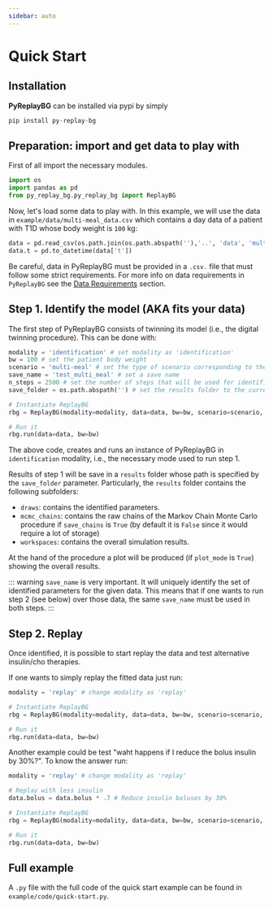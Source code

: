 ```yaml
---
sidebar: auto
---
```

# Quick Start

## Installation

**PyReplayBG** can be installed via pypi by simply 

```python
pip install py-replay-bg
```

## Preparation: import and get data to play with 

First of all import the necessary modules. 

```python
import os
import pandas as pd
from py_replay_bg.py_replay_bg import ReplayBG
```

Now, let's load some data to play with. In this example, we will use the data in `example/data/multi-meal_data.csv` 
which contains a day data of a patient with T1D whose body weight is `100` kg:

```python
data = pd.read_csv(os.path.join(os.path.abspath(''),'..', 'data', 'multi-meal_example.csv'))
data.t = pd.to_datetime(data['t'])
```

Be careful, data in PyReplayBG must be provided in a `.csv.` file that must follow some strict requirements. For more info
on data requirements in `PyReplayBG` see the [Data Requirements](../data_requirements/README.md) 
section.

## Step 1. Identify the model (AKA fits your data)

The first step of PyReplayBG consists of twinning its model (i.e., the digital twinning procedure). This can be done
with:

```python
modality = 'identification' # set modality as 'identification'
bw = 100 # set the patient body weight
scenario = 'multi-meal' # set the type of scenario corresponding to the data at hand (can be single-meal or multi-meal)
save_name = 'test_multi_meal' # set a save name
n_steps = 2500 # set the number of steps that will be used for identification (for multi-meal it should be at least 100k)
save_folder = os.path.abspath('') # set the results folder to the current folder

# Instantiate ReplayBG
rbg = ReplayBG(modality=modality, data=data, bw=bw, scenario=scenario, save_name=save_name, save_folder=save_folder, n_steps=n_steps)

# Run it
rbg.run(data=data, bw=bw)
```

The above code, creates and runs an instance of PyReplayBG in `identification` modality, i.e., the necessary mode used 
to run step 1. 

Results of step 1 will be save in a `results` folder whose path is specified by the `save_folder` parameter.
Particularly, the `results` folder contains the following subfolders:
* `draws`: contains the identified parameters.
* `mcmc_chains`: contains the raw chains of the Markov Chain Monte Carlo procedure if `save_chains` is `True` (by 
default it is `False` since it would require a lot of storage)
* `workspaces`: contains the overall simulation results.

At the hand of the procedure a plot will be produced (if `plot_mode` is `True`) showing the overall results. 

::: warning
`save_name` is very important. It will uniquely identify the set of identified parameters for the given data. This means
that if one wants to run step 2 (see below) over those data, the same `save_name` must be used in both steps.
:::

## Step 2. Replay

Once identified, it is possible to start replay the data and test alternative insulin/cho therapies. 

If one wants to simply replay the fitted data just run:

```python
modality = 'replay' # change modality as 'replay'

# Instantiate ReplayBG
rbg = ReplayBG(modality=modality, data=data, bw=bw, scenario=scenario, save_name=save_name, save_folder=save_folder)

# Run it
rbg.run(data=data, bw=bw)
```

Another example could be test "waht happens if I reduce the bolus insulin by 30%?". To know the answer run:
```python
modality = 'replay' # change modality as 'replay'

# Replay with less insulin
data.bolus = data.bolus * .7 # Reduce insulin boluses by 30%

# Instantiate ReplayBG
rbg = ReplayBG(modality=modality, data=data, bw=bw, scenario=scenario, save_name=save_name, save_folder=save_folder)

# Run it
rbg.run(data=data, bw=bw)
```
## Full example

A `.py` file with the full code of the quick start example can be found in `example/code/quick-start.py`.